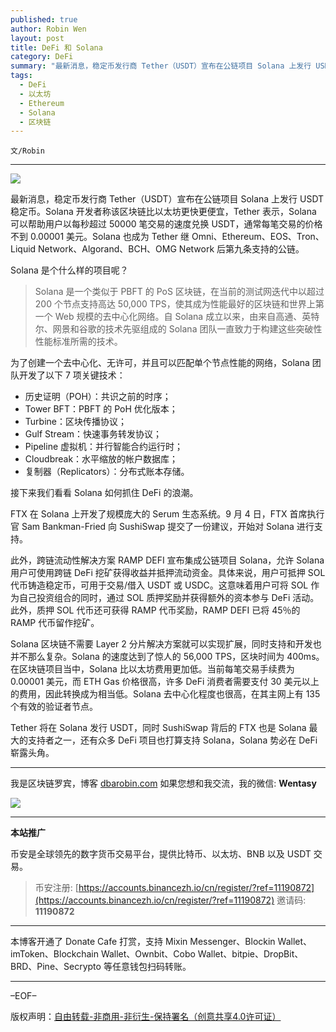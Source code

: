 ```yaml
---
published: true
author: Robin Wen
layout: post
title: DeFi 和 Solana
category: DeFi
summary: "最新消息，稳定币发行商 Tether（USDT）宣布在公链项目 Solana 上发行 USDT 稳定币。Solana 开发者称该区块链比以太坊更快更便宜，Tether 表示，Solana 可以帮助用户以每秒超过 50000 笔交易的速度兑换 USDT，通常每笔交易的价格不到 0.00001 美元。Solana 也成为 Tether 继 Omni、Ethereum、EOS、Tron、Liquid Network、Algorand、BCH、OMG Network 后第九条支持的公链。Tether 将在 Solana 发行 USDT，同时 SushiSwap 背后的 FTX 也是 Solana 最大的支持者之一，Solana 势必在 DeFi 崭露头角。"
tags:
  - DeFi
  - 以太坊
  - Ethereum
  - Solana
  - 区块链
---
```


`文/Robin`

***

![](https://cdn.dbarobin.com/nh5iako.png)

最新消息，稳定币发行商 Tether（USDT）宣布在公链项目 Solana 上发行 USDT 稳定币。Solana 开发者称该区块链比以太坊更快更便宜，Tether 表示，Solana 可以帮助用户以每秒超过 50000 笔交易的速度兑换 USDT，通常每笔交易的价格不到 0.00001 美元。Solana 也成为 Tether 继 Omni、Ethereum、EOS、Tron、Liquid Network、Algorand、BCH、OMG Network 后第九条支持的公链。

Solana 是个什么样的项目呢？

> Solana 是一个类似于 PBFT 的 PoS 区块链，在当前的测试网迭代中以超过 200 个节点支持高达 50,000 TPS，使其成为性能最好的区块链和世界上第一个 Web 规模的去中心化网络。自 Solana 成立以来，由来自高通、英特尔、网景和谷歌的技术先驱组成的 Solana 团队一直致力于构建这些突破性性能标准所需的技术。

为了创建一个去中心化、无许可，并且可以匹配单个节点性能的网络，Solana 团队开发了以下 7 项关键技术：

* 历史证明（POH）：共识之前的时序；
* Tower BFT：PBFT 的 PoH 优化版本；
* Turbine：区块传播协议；
* Gulf Stream：快速事务转发协议；
* Pipeline 虚拟机：并行智能合约运行时；
* Cloudbreak：水平缩放的帐户数据库；
* 复制器（Replicators）：分布式账本存储。

接下来我们看看 Solana 如何抓住 DeFi 的浪潮。

FTX 在 Solana 上开发了规模庞大的 Serum 生态系统。9 月 4 日，FTX 首席执行官 Sam Bankman-Fried 向 SushiSwap 提交了一份建议，开始对 Solana 进行支持。

此外，跨链流动性解决方案 RAMP DEFI 宣布集成公链项目 Solana，允许 Solana 用户可使用跨链 DeFi 挖矿获得收益并抵押流动资金。具体来说，用户可抵押 SOL 代币铸造稳定币，可用于交易/借入 USDT 或 USDC。这意味着用户可将 SOL 作为自己投资组合的同时，通过 SOL 质押奖励并获得额外的资本参与 DeFi 活动。此外，质押 SOL 代币还可获得 RAMP 代币奖励，RAMP DEFI 已将 45％的 RAMP 代币留作挖矿。

Solana 区块链不需要 Layer 2 分片解决方案就可以实现扩展，同时支持和开发也并不那么复杂。Solana 的速度达到了惊人的 56,000 TPS，区块时间为 400ms。 在区块链项目当中，Solana 比以太坊费用更加低。当前每笔交易手续费为 0.00001 美元，而 ETH Gas 价格很高，许多 DeFi 消费者需要支付 30 美元以上的费用，因此转换成为相当低。Solana 去中心化程度也很高，在其主网上有 135 个有效的验证者节点。

Tether 将在 Solana 发行 USDT，同时 SushiSwap 背后的 FTX 也是 Solana 最大的支持者之一，还有众多 DeFi 项目也打算支持 Solana，Solana 势必在 DeFi 崭露头角。

***

我是区块链罗宾，博客 [dbarobin.com](https://dbarobin.com/)
如果您想和我交流，我的微信: **Wentasy**

![](https://cdn.dbarobin.com/v4yywe2.png)

***

**本站推广**

币安是全球领先的数字货币交易平台，提供比特币、以太坊、BNB 以及 USDT 交易。

> 币安注册: [https://accounts.binancezh.io/cn/register/?ref=11190872](https://accounts.binancezh.io/cn/register/?ref=11190872)
> 邀请码: **11190872**

***

本博客开通了 Donate Cafe 打赏，支持 Mixin Messenger、Blockin Wallet、imToken、Blockchain Wallet、Ownbit、Cobo Wallet、bitpie、DropBit、BRD、Pine、Secrypto 等任意钱包扫码转账。

<center>
    <div class="--donate-button"
         data-button-id="f8b9df0d-af9a-460d-8258-d3f435445075"
    ></div>
</center>

***

–EOF–

版权声明：[自由转载-非商用-非衍生-保持署名（创意共享4.0许可证）](http://creativecommons.org/licenses/by-nc-nd/4.0/deed.zh)
